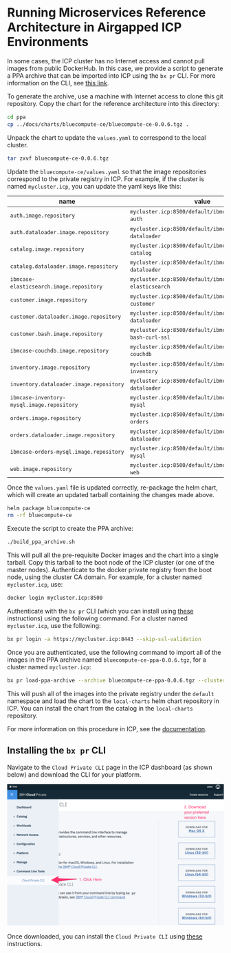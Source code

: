 # Running Microservices Reference Architecture in Airgapped ICP Environments

In some cases, the ICP cluster has no Internet access and cannot pull images from public DockerHub.  In this case, we provide a script to generate a PPA archive that can be imported into ICP using the `bx pr` CLI.  For more information on the CLI, see [this link](https://www.ibm.com/support/knowledgecenter/en/SSBS6K_2.1.0/manage_cluster/install_cli.html).

To generate the archive, use a machine with Internet access to clone this git repository. Copy the chart for the reference architecture into this directory:

```bash
cd ppa
cp ../docs/charts/bluecompute-ce/bluecompute-ce-0.0.6.tgz .
```

Unpack the chart to update the `values.yaml` to correspond to the local cluster.  

```bash
tar zxvf bluecompute-ce-0.0.6.tgz
```

Update the `bluecompute-ce/values.yaml` so that the image repositories correspond to the private registry in ICP.  For example, if the cluster is named `mycluster.icp`, you can update the yaml keys like this:

| name                  | value                                                    |
|-----------------------|-----------------------------------------------------|
| `auth.image.repository` | `mycluster.icp:8500/default/ibmcase/bluecompute-auth` |
| `auth.dataloader.image.repository` | `mycluster.icp:8500/default/ibmcase/bluecompute-dataloader` |
| `catalog.image.repository` | `mycluster.icp:8500/default/ibmcase/bluecompute-catalog` |
| `catalog.dataloader.image.repository` | `mycluster.icp:8500/default/ibmcase/bluecompute-dataloader` |
| `ibmcase-elasticsearch.image.repository` | `mycluster.icp:8500/default/ibmcase/bluecompute-elasticsearch` |
| `customer.image.repository` | `mycluster.icp:8500/default/ibmcase/bluecompute-customer` |
| `customer.dataloader.image.repository` | `mycluster.icp:8500/default/ibmcase/bluecompute-dataloader` |
| `customer.bash.image.repository` | `mycluster.icp:8500/default/ibmcase/bluecompute-bash-curl-ssl` |
| `ibmcase-couchdb.image.repository` | `mycluster.icp:8500/default/ibmcase/bluecompute-couchdb` |
| `inventory.image.repository` | `mycluster.icp:8500/default/ibmcase/bluecompute-inventory` |
| `inventory.dataloader.image.repository` | `mycluster.icp:8500/default/ibmcase/bluecompute-dataloader` |
| `ibmcase-inventory-mysql.image.repository` | `mycluster.icp:8500/default/ibmcase/bluecompute-mysql` |
| `orders.image.repository` | `mycluster.icp:8500/default/ibmcase/bluecompute-orders` |
| `orders.dataloader.image.repository` | `mycluster.icp:8500/default/ibmcase/bluecompute-dataloader` |
| `ibmcase-orders-mysql.image.repository` | `mycluster.icp:8500/default/ibmcase/bluecompute-mysql` |
| `web.image.repository` | `mycluster.icp:8500/default/ibmcase/bluecompute-web` |

Once the `values.yaml` file is updated correctly, re-package the helm chart, which will create an updated tarball containing the changes made above.

```bash
helm package bluecompute-ce
rm -rf bluecompute-ce
```

Execute the script to create the PPA archive:

```bash
./build_ppa_archive.sh
```

This will pull all the pre-requisite Docker images and the chart into a single tarball.  Copy this tarball to the boot node of the ICP cluster (or one of the master nodes).  Authenticate to the docker private registry from the boot node, using the cluster CA domain.  For example, for a cluster named `mycluster.icp`, use:

```bash
docker login mycluster.icp:8500
```

Authenticate with the `bx pr` CLI (which you can install using [these](#installing-the-bx-pr-cli) instructions) using the following command.  For a cluster named `mycluster.icp`, use the following:

```bash
bx pr login -a https://mycluster.icp:8443 --skip-ssl-validation
```

Once you are authenticated, use the following command to import all of the images in the PPA archive named `bluecompute-ce-ppa-0.0.6.tgz`, for a cluster named `mycluster.icp`:

```bash
bx pr load-ppa-archive --archive bluecompute-ce-ppa-0.0.6.tgz --clustername mycluster.icp
```

This will push all of the images into the private registry under the `default` namespace and load the chart to the `local-charts` helm chart repository in ICP.  You can install the chart from the catalog in the `local-charts` repository.

For more information on this procedure in ICP, see the [documentation](https://www.ibm.com/support/knowledgecenter/en/SSBS6K_2.1.0/app_center/add_package_offline.html).

## Installing the `bx pr` CLI
Navigate to the `Cloud Private CLI` page in the ICP dashboard (as shown below) and download the CLI for your platform.

![bx pr cli install instructions](imgs/bx_pr_cli.png?raw=true)

Once downloaded, you can install the `Cloud Private CLI` using [these](https://www.ibm.com/support/knowledgecenter/SSBS6K_2.1.0/manage_cluster/install_cli.html) instructions.